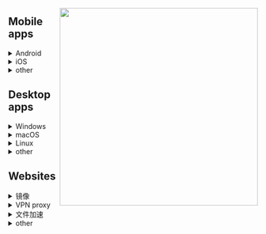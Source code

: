 [<img align="right" src="https://github.com/KPI0/academic-research/blob/main/image/ahmem-sc1cm.png" width="400px" />](https://baike.baidu.com/item/%E8%A1%8C%E6%94%BF%E5%A4%84%E7%BD%9A/662146?fr=aladdin)

## Mobile apps  
<details>
  <summary>Android</summary>
  
[Shadowsocksr-v2ray-trojan-Android](https://github.com/xxf098/shadowsocksr-v2ray-trojan-android/releases)<br>
[ClashForAndroid](https://github.com/Kr328/ClashForAndroid/releases)<br>
[Shadowsocks-Android](https://github.com/shadowsocks/shadowsocks-android/releases)<br>
[ShadowsocksR-Android](https://github.com/HMBSbige/ShadowsocksR-Android/releases)<br>
[v2rayNG](https://github.com/2dust/v2rayNG/releases)<br>
[ClashRForAndroid](https://github.com/naicfeng/ClashRForAndroid/releases)<br>
[kitsunebi-Android](https://github.com/eycorsican/kitsunebi-android/releases)<br>
[SagerNet](https://github.com/SagerNet/SagerNet/releases)<br>
[Surfboard](https://manual.getsurfboard.com/)<br>
[igniter](https://github.com/trojan-gfw/igniter/releases)<br>
[Pharos](https://github.com/PharosVip/Pharos-Android-Test/releases)<br>
~~[bifrostv](https://github.com/v2raym/bifrostv)~~<br>
[Telegram](https://telegram.org/android)<br>
[Nekogram X](https://github.com/NekoX-Dev/NekoX/releases)<br>
</details>
<details>
  <summary>iOS</summary>
  
[shadowrocket](https://apps.apple.com/us/app/shadowrocket/id932747118)<br>
[Quantumult X](https://apps.apple.com/us/app/quantumult-x/id1443988620)<br>
[Choc](https://apps.apple.com/us/app/choc/id1582542227)<br>
[Stash](https://apps.apple.com/us/app/stash-rule-based-proxy/id1596063349)<br>
[Kitsunebi](https://apps.apple.com/us/app/kitsunebi-proxy-utility/id1446584073)<br>
[Telegram](https://apps.apple.com/us/app/telegram-messenger/id686449807)<br>
</details>
<details>
  <summary>other</summary>
</details>

## Desktop apps
<details>
  <summary>Windows</summary>
  
[Clash](https://github.com/Fndroid/clash_for_windows_pkg/releases)、[Clash中文汉化包](https://github.com/BoyceLig/Clash_Chinese_Patch/releases)<br>
[v2rayN](https://github.com/2dust/v2rayN/releases)<br>
[Shadowsocks-Windows](https://github.com/shadowsocks/shadowsocks-windows/releases)<br>
[ShadowsocksR-Windows](https://github.com/HMBSbige/ShadowsocksR-Windows/releases)<br>
[Qv2ray](https://github.com/Qv2ray/Qv2ray/releases)<br>
</details>
<details>
  <summary>macOS</summary>
  
[Clash](https://github.com/Fndroid/clash_for_windows_pkg/releases)<br>
[ClashX](https://github.com/yichengchen/clashX/releases)<br>
[Telegram Desktop](https://telegram.org/dl/desktop/mac)
</details>
<details>
  <summary>Linux</summary>
 
[Telegram](https://telegram.org/dl/desktop/linux)<br>
</details>
<details>
  <summary>other</summary> 
</details>

## Websites
<details>
  <summary>镜像</summary>
  
[镜像导航mirrorz](https://mirrorz.org/)<br>
[清华大学开源软件镜像站](https://mirrors4.tuna.tsinghua.edu.cn/)<br>
[MSDN我告诉你](https://msdn.itellyou.cn/)<br>
[万维百科](https://www.wanweibaike.net/)<br>
[library.ac.cn](https://www.library.ac.cn/)<br>
[ac.scmor.com](https://ac.scmor.com/)<br>
[scholar.scqylaw.com](http://scholar.scqylaw.com/)<br>
[jsdelivr](https://www.jsdelivr.com/)<br>
</details>
<details>
  <summary>VPN proxy</summary>

[公共VPN中继服务器](https://www.vpngate.net/cn/)<br>
</details>
<details>
  <summary>文件加速</summary>
  
[GitHub文件加速下载](https://gitcdn.top/)<br>
</details>
<details>
  <summary>other</summary>
  
</details>

